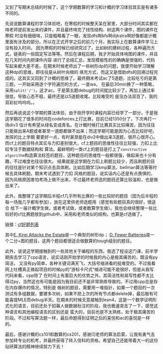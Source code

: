 又到了写期末总结的时候了，这个学期数算的学习和计概的学习体验其实是有诸多不同的。

先说说数算课程的学习体验吧，在寒假的时候整天呆在家里，大部分时间其实都在啃老师提前发出来的课件，并且最终啃完了线性结构、树这两个课件，图的课件在寒假
时没有细细啃，只是粗略看了一眼，发现dfs啊bfs啊dijkstra啊好像都是计概里面有涉及的部分。所以在正式开学之后的前几个月，我实际上在数算课件学习上没有投入时间，
因为寒假的时候已经研究过了，比如树的建树过程，各种遍历方式，链表的一些固定写法等等。然后在课程后期，我才开始具体啃图的课件，并且在几天时间内把课件内容
进行了总结汇总，发现模板性的的确确是很强的，代码写起来都大差不差。在期末时候老师出了一些树形dp的问题，我便开始学习理解这种dp的思维，即往往是从树叶向根的
填充方式，而这又是借助dfs的回溯过程完成的。这其实又回到了计概的思维了。最终期末考试ac了5道题，比较吃亏的是第三题，一开始采用逐个字符遍历的方式，一直wa，
在最后30min换了一种策略，采用`split('/')`，这才ac，于是第五题debug的时间就比较少了，再加上通过率很低，导致心态不稳，最终还是以5道题收尾。比较难受的
是没办法双百了，我的双彩虹呜呜呜。。

然后再说说这个学期的算法体验，由于刚开学时课程内容已经学了一部分，于是我这学期花了很多的时间在codeforces上打比赛，目前已经1350分了，下次再打一场div3
估计有希望从绿名变成青名。在计概时候打比赛其实比较痛苦，因为往往只能做出来A题或者甚至一道题都做不出来；而这学期可能是因为心态比较好吧，发挥的比上学期
要更好一点，有时甚至能在div2中做出来3道题，很开心很开心。而cf上的题目特点其实与力扣差别很大，cf上题目的思维性往往比较强，力扣上比较专注于数据结构和
算法。最鲜明的一类cf上的题目是打上了`constructive algorithm`构造算法标签的题目，这种题目的思维性一般都很强，做起来也十分有趣，不过难度也往往很大。
结果就是这学期在力扣上刷题比较少，而且刷题的目的往往是针对某个知识点去具体刷，比如后期学习kmp算法、bellman算法等等时候去具体刷题。期末考试遇到了力扣
风格的题目，说实话内心还是有点畏惧的，因为风格原因害怕考场上做不出来，不过最终老师选的题目还算比较温和，也是做出来了。

此外，我整理了这学期后半程cf几乎所有比赛的一些比较好的题目（因为后半程的每一场我几乎都有参加），放在这里供老师选题用（感觉有些题目真的很好，很适合
给下一届计概学生做，或者考试做，或者数算学生做）。我也会继续整理一些比较好的cf比赛题放到github中，采用和老师类似的结构，也算是cf选做了。

链接：[cf好题列表](https://github.com/twj-ink/my-codeforces-castle/blob/main/good_problems_list.md)

其中[E. Kirei Attacks the Estate](https://codeforces.com/contest/2114/problem/E)是一个典型的树形dp；
[D. Fewer Batteries](https://codeforces.com/contest/2110/problem/D)是一个二分+图的题目，这两个题目都很适合做数算的tough级别的题目。

此外，说说这学期接触到的一些其他关于编程的东西。我选了程设这门课，前半学期突击学习了cpp语言，说实话刚开始学的时候我的内心是极其痛苦的，既没有py简洁，
又没有py简单，各种关键词满天飞，大括号缩进看的挺难受的。不过我看网上吐槽真正做起项目的时候py的“游标卡尺式”缩进可能不是很好，但是从我写代码来看，cpp除了
在时间上有着巨大的优势之外，其简洁性和易写性都不太比得过py，当然这也有可能是因为我目前还不是非常熟练导致的。不过用cpp总是存在内存爆炸的情况，特别是
做树的题目，需要用一堆指针，如果一个题目的一次测试有多组数据，要建多次树，如果不把上次的所有节点都delete掉，最后极有可能喜提MLE而debug半天。在期末的时候无意接触到lean4，这是一个数学证明形式化的语言，目前还处于招募人做数据标注的阶段，我也极速突击了一下，感觉这种语言和其他编程语言的区别还是
蛮大的，目前也是不太熟练，处于极其痛苦的阶段。不过和写算法题一样，最后命题得到证明之后的喜悦和ac的喜悦是一样的。

最后，感谢计概的cs101和数算的cs201，感谢闫老师的算法启蒙，让我有勇气去参加转专业的机考，并最终获得了转入信科的资格。希望自己还能带着大一的这份
钻研算法的精神继续努力下去！